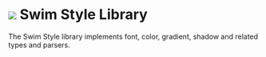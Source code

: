 # <a href="https://www.swimos.org"><img src="https://docs.swimos.org/readme/breach-marlin-blue-wide.svg"></a> Swim Style Library

The Swim Style library implements font, color, gradient, shadow and related
types and parsers.
